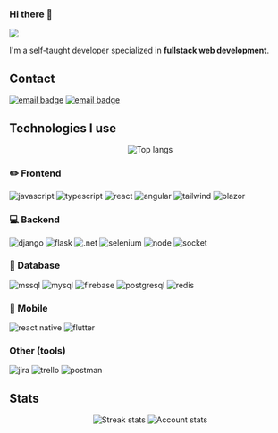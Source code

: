 ### Hi there 👋
![](https://komarev.com/ghpvc/?username=wzarek&style=flat-square)

I'm a self-taught developer specialized in **fullstack web development**. 
## Contact
[![email badge](https://img.shields.io/badge/contact@wzarek.me-red?style=for-the-badge&logo=gmail&logoColor=white&labelColor=red)](mailto:contact@wzarek.me)
[![email badge](https://img.shields.io/badge/wzarek.me-grey?style=for-the-badge&logo=internet-explorer&logoColor=white&labelColor=grey)](https://wzarek.me)

## Technologies I use
<div align="center">
  <img src="https://github-readme-stats.vercel.app/api/top-langs/?username=wzarek&layout=compact&theme=vision-friendly-dark" alt="Top langs" />
  
</div>


### :pencil2: Frontend
![javascript](https://img.shields.io/badge/JavaScript-20232A?style=for-the-badge&logo=javascript&logoColor=white)
![typescript](https://img.shields.io/badge/TypeScript-20232A?style=for-the-badge&logo=typescript&logoColor=white)
![react](https://img.shields.io/badge/React-20232A?style=for-the-badge&logo=react&logoColor=white)
![angular](https://img.shields.io/badge/Angular-in_progress-20232A?style=for-the-badge&logo=angular&logoColor=white)
![tailwind](https://img.shields.io/badge/Tailwind_css-in_progress-20232A?style=for-the-badge&logo=tailwind-css&logoColor=white)
![blazor](https://img.shields.io/badge/Blazor-in_progress-20232A?style=for-the-badge&logo=blazor&logoColor=white)
### :computer: Backend
![django](https://img.shields.io/badge/Django-20232A?style=for-the-badge&logo=django&logoColor=white)
![flask](https://img.shields.io/badge/Flask-20232A?style=for-the-badge&logo=flask&logoColor=white)
![.net](https://img.shields.io/badge/.NET-20232A?style=for-the-badge&logo=.net&logoColor=white)
![selenium](https://img.shields.io/badge/Selenium-20232A?style=for-the-badge&logo=selenium&logoColor=white)
![node](https://img.shields.io/badge/Node.js-in_progress-20232A?style=for-the-badge&logo=node.js&logoColor=white)
![socket](https://img.shields.io/badge/Socket.io-in_progress-20232A?style=for-the-badge&logo=socket.io&logoColor=white)
### :floppy_disk: Database
![mssql](https://img.shields.io/badge/Microsoft_SQL_Server-20232A?style=for-the-badge&logo=microsoft-sql-server&logoColor=white)
![mysql](https://img.shields.io/badge/MySQL-20232A?style=for-the-badge&logo=mysql&logoColor=white)
![firebase](https://img.shields.io/badge/firebase-20232A?style=for-the-badge&logo=firebase&logoColor=white)
![postgresql](https://img.shields.io/badge/PostgreSQL-in_progress-20232A?style=for-the-badge&logo=postgresql&logoColor=white)
![redis](https://img.shields.io/badge/Redis-in_progress-20232A?style=for-the-badge&logo=redis&logoColor=white)
### :iphone: Mobile
![react native](https://img.shields.io/badge/React_Native-in_progress-20232A?style=for-the-badge&logo=react&logoColor=white)
![flutter](https://img.shields.io/badge/Flutter-in_progress-20232A?style=for-the-badge&logo=flutter&logoColor=white)
### Other (tools)
![jira](https://img.shields.io/badge/Jira-20232A?style=for-the-badge&logo=jira&logoColor=white)
![trello](https://img.shields.io/badge/Trello-20232A?style=for-the-badge&logo=trello&logoColor=white)
![postman](https://img.shields.io/badge/Postman-20232A?style=for-the-badge&logo=postman&logoColor=white)

## Stats
<div align="center">
  <img src="https://github-readme-streak-stats.herokuapp.com/?user=wzarek&theme=highcontrast" alt="Streak stats" />
  <img src="https://github-readme-stats.vercel.app/api?username=wzarek&layout=compact&show_icons=true&theme=vision-friendly-dark" alt="Account stats" />
</div>

